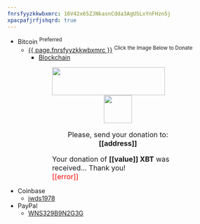 ```yaml
---
fnrsfyyzkkwbxmrc: 16V42x65ZJNkasnCdda3AgUSLxYnFHzn5j
xpacpafjrfjshqrd: true
---
```


* Bitcoin <sup>Preferred</sup>
  * <a href="bitcoin:{{ page.fnrsfyyzkkwbxmrc }}" title="Bitcoin Wallet">{{ page.fnrsfyyzkkwbxmrc }}</a> <sup>Click the Image Below to Donate</sup>
    * <a href="https://blockchain.info/address/{{ page.fnrsfyyzkkwbxmrc }}" target="_blank" title="Blockchain">Blockchain</a>

<div class="blockchain-btn" data-address="{{ page.fnrsfyyzkkwbxmrc }}" data-shared="false" style="font-size: 16px; margin: 0 auto; width: 300px;">
  <div class="blockchain stage-begin">
    <img height="64" src="https://blockchain.info/Resources/buttons/donate_64.png" width="257" />
  </div>
  <div class="blockchain stage-loading" style="text-align: center;">
    <img height="64" src="https://blockchain.info/Resources/loading-large.gif" width="64" />
  </div>
  <div class="blockchain stage-ready">
    <p align="center">
      Please, send your donation to:<br /><b>[[address]]</b>
    </p>
    <p align="center" class="qr-code"></p>
  </div>
  <div class="blockchain stage-paid">
    Your donation of <b>[[value]] XBT</b> was received&hellip; Thank you!
  </div>
  <div class="blockchain stage-error">
    <font color="red">[[error]]</font>
  </div>
</div>

* Coinbase
  * <a href="https://www.coinbase.com/jwds1978" target="_blank" title="jwds1978">jwds1978</a>
* PayPal
  * <a href="https://www.paypal.me/stew721" target="_blank" title="">WNS329B9N2G3G</a>
